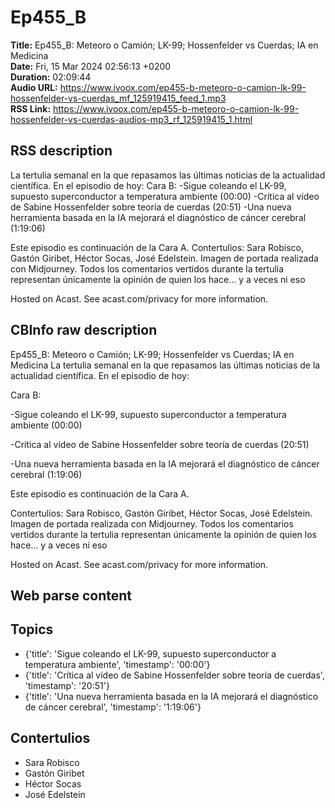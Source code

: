 # Ep455_B  
**Title:** Ep455_B: Meteoro o Camión; LK-99; Hossenfelder vs Cuerdas; IA en Medicina  
**Date:** Fri, 15 Mar 2024 02:56:13 +0200  
**Duration:** 02:09:44  
**Audio URL:** https://www.ivoox.com/ep455-b-meteoro-o-camion-lk-99-hossenfelder-vs-cuerdas_mf_125919415_feed_1.mp3  
**RSS Link:** https://www.ivoox.com/ep455-b-meteoro-o-camion-lk-99-hossenfelder-vs-cuerdas-audios-mp3_rf_125919415_1.html  

## RSS description
La tertulia semanal en la que repasamos las últimas noticias de la actualidad científica. En el episodio de hoy:
Cara B:
-Sigue coleando el LK-99, supuesto superconductor a temperatura ambiente (00:00)
-Crítica al vídeo de Sabine Hossenfelder sobre teoría de cuerdas (20:51)
-Una nueva herramienta basada en la IA mejorará el diagnóstico de cáncer cerebral (1:19:06)

Este episodio es continuación de la Cara A.
Contertulios: Sara Robisco, Gastón Giribet, Héctor Socas, José Edelstein. Imagen de portada realizada con Midjourney. Todos los comentarios vertidos durante la tertulia representan únicamente la opinión de quien los hace... y a veces ni eso


 Hosted on Acast. See acast.com/privacy for more information.

## CBInfo raw description
Ep455_B: Meteoro o Camión; LK-99; Hossenfelder vs Cuerdas; IA en Medicina
La tertulia semanal en la que repasamos las últimas noticias de la actualidad científica. En el episodio de hoy:

Cara B:

-Sigue coleando el LK-99, supuesto superconductor a temperatura ambiente (00:00)

-Crítica al vídeo de Sabine Hossenfelder sobre teoría de cuerdas (20:51)

-Una nueva herramienta basada en la IA mejorará el diagnóstico de cáncer cerebral (1:19:06)



Este episodio es continuación de la Cara A.

Contertulios: Sara Robisco, Gastón Giribet, Héctor Socas, José Edelstein. Imagen de portada realizada con Midjourney. Todos los comentarios vertidos durante la tertulia representan únicamente la opinión de quien los hace... y a veces ni eso





 Hosted on Acast. See acast.com/privacy for more information.




## Web parse content


## Topics
- {'title': 'Sigue coleando el LK-99, supuesto superconductor a temperatura ambiente', 'timestamp': '00:00'}
- {'title': 'Crítica al vídeo de Sabine Hossenfelder sobre teoría de cuerdas', 'timestamp': '20:51'}
- {'title': 'Una nueva herramienta basada en la IA mejorará el diagnóstico de cáncer cerebral', 'timestamp': '1:19:06'}
## Contertulios
- Sara Robisco
- Gastón Giribet
- Héctor Socas
- José Edelstein